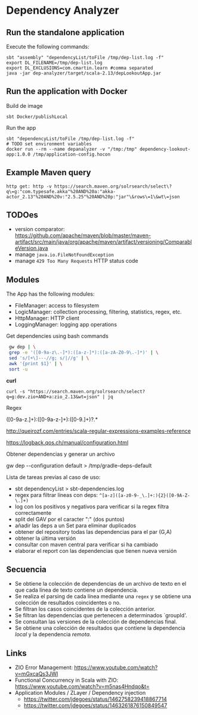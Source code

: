 # Dependency Analyzer

## Run the standalone application

Execute the following commands:

    sbt "assembly" "dependencyList/toFile /tmp/dep-list.log -f"
    export DL_FILENAME=/tmp/dep-list.log
    export DL_EXCLUSIONS=com.cmartin.learn #comma separated
    java -jar dep-analyzer/target/scala-2.13/depLookoutApp.jar

## Run the application with Docker

Build de image

    sbt Docker/publishLocal 

Run the app

    sbt "dependencyList/toFile /tmp/dep-list.log -f"
    # TODO set environment variables
    docker run --rm --name depanalyzer -v "/tmp:/tmp" dependency-lookout-app:1.0.0 /tmp/application-config.hocon
    

## Example Maven query

    http get: http -v https://search.maven.org/solrsearch/select\?q\=g:"com.typesafe.akka"%20AND%20a:"akka-actor_2.13"%20AND%20v:"2.5.25"%20AND%20p:"jar"\&rows\=1\&wt\=json

## TODOes

- version
  comparator: https://github.com/apache/maven/blob/master/maven-artifact/src/main/java/org/apache/maven/artifact/versioning/ComparableVersion.java
- manage `java.io.FileNotFoundException`
- manage `429 Too Many Requests` HTTP status code

## Modules

The App has the following modules:

- FileManager: access to filesystem
- LogicManager: collection processing, filtering, statistics, regex, etc.
- HttpManager: HTTP client
- LoggingManager: logging app operations

Get dependencies using bash commands

```bash
 gw dep | \
 grep -e '([0-9a-z\.-]*):([a-z-]*):([a-zA-Z0-9\.-]*)' | \
 sed 's/[+\]---//g; s/|//g' | \
 awk '{print $1}' | \
 sort -u
```

**curl**

    curl -s "https://search.maven.org/solrsearch/select?q=g:dev.zio+AND+a:zio_2.13&wt=json" | jq

Regex

([0-9a-z.]+):([0-9a-z-]+):([0-9.]+)?.*

http://queirozf.com/entries/scala-regular-expressions-examples-reference

https://logback.qos.ch/manual/configuration.html

Obtener dependencias y generar un archivo

gw dep --configuration default > /tmp/gradle-deps-default

Lista de tareas previas al caso de uso:

- sbt dependencyList > sbt-dependencies.log
- regex para filtrar líneas con deps: `^[a-z]([a-z0-9-_\.]+:){2}([0-9A-Z-\.]+)`
- log con los positivos y negativos para verificar si la regex filtra correctamente
- split del GAV por el caracter ":" (dos puntos)
- añadir las deps a un Set para eliminar duplicados
- obtener del repository todas las dependencias para el par (G,A)
- obtener la última versión
- consultar con maven central para verificar si ha cambiado
- elaborar el report con las dependencias que tienen nueva versión

## Secuencia

- Se obtiene la colección de dependencias de un archivo de texto en el que cada línea de texto contiene un dependencia.
- Se realiza el parsing de cada línea mediante una `regex` y se obtiene una colección de resultados coincidentes o no.
- Se filtran los casos coincidentes de la colección anterior.
- Se filtran las dependencias que pertenecen a determinados `groupId'.
- Se consultan las versiones de la colección de dependencias final.
- Se obtiene una colección de resultados que contiene la dependencia _local_ y la dependencia _remota_.

## Links

- ZIO Error Management: https://www.youtube.com/watch?v=mGxcaQs3JWI
- Functional Concurrency in Scala with ZIO: https://www.youtube.com/watch?v=m5nas4Hndqo&t=
- Application Modules / ZLayer / Dependency injection
    - https://twitter.com/jdegoes/status/1462758239418867714
    - https://twitter.com/jdegoes/status/1463261876150849547
